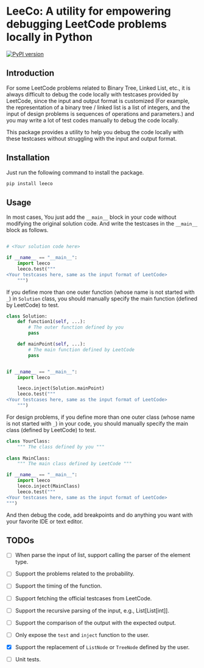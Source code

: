 # LeeCo: A utility for empowering debugging LeetCode problems locally in Python

[![PyPI version](https://badge.fury.io/py/leeco.svg)](https://badge.fury.io/py/leeco)

## Introduction

For some LeetCode problems related to Binary Tree, Linked List, etc.,
it is always difficult to debug the code locally with testcases provided by LeetCode,
since the input and output format is customized
(For example, the representation of a binary tree / linked list is a list of integers,
and the input of design problems is sequences of operations and parameters.)
and you may write a lot of test codes manually to debug the code locally.

This package provides a utility to help you debug the code locally with these testcases without
struggling with the input and output format.

## Installation

Just run the following command to install the package.

```bash
pip install leeco
```

## Usage

In most cases, You just add the `__main__` block in your code without modifying the original solution code.
And write the testcases in the `__main__` block as follows.

```python

# <Your solution code here>

if __name__ == "__main__":
    import leeco
    leeco.test("""
<Your testcases here, same as the input format of LeetCode>
    """)
```

If you define more than one outer function (whose name is not started with `_`) in `Solution` class, 
you should manually specify the main function (defined by LeetCode) to test.

```python
class Solution:
    def function1(self, ...):
        # The outer function defined by you
        pass

    def mainPoint(self, ...):
        # The main function defined by LeetCode
        pass


if __name__ == "__main__":
    import leeco

    leeco.inject(Solution.mainPoint)
    leeco.test("""
<Your testcases here, same as the input format of LeetCode>
    """)
```

For design problems, if you define more than one outer class (whose name is not started with `_`) in your code,
you should manually specify the main class (defined by LeetCode) to test.

```python
class YourClass:
    """ The class defined by you """
    
class MainClass:
    """ The main class defined by LeetCode """

if __name__ == "__main__":
    import leeco
    leeco.inject(MainClass)
    leeco.test("""
<Your testcases here, same as the input format of LeetCode>
""")
```

And then debug the code, add breakpoints and do anything you want with your favorite IDE or text editor.

## TODOs

- [ ] When parse the input of list, support calling the parser of the element type.
- [ ] Support the problems related to the probability.
- [ ] Support the timing of the function.
- [ ] Support fetching the official testcases from LeetCode.
- [ ] Support the recursive parsing of the input, e.g., List[List[int]].
- [ ] Support the comparison of the output with the expected output.
- [ ] Only expose the `test` and `inject` function to the user.
- [x] Support the replacement of `ListNode` or `TreeNode` defined by the user.
- [ ] Unit tests.

